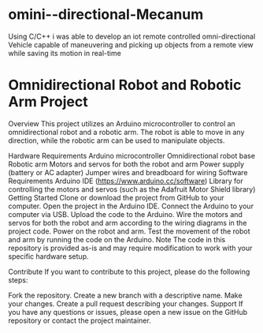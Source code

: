 # omini--directional-Mecanum
Using C/C++ i was able to develop an iot remote controlled omni-directional Vehicle capable of maneuvering and picking up objects from a remote view while saving its motion in real-time   
# Omnidirectional Robot and Robotic Arm Project
Overview
This project utilizes an Arduino microcontroller to control an omnidirectional robot and a robotic arm. The robot is able to move in any direction, while the robotic arm can be used to manipulate objects.

Hardware Requirements
Arduino microcontroller
Omnidirectional robot base
Robotic arm
Motors and servos for both the robot and arm
Power supply (battery or AC adapter)
Jumper wires and breadboard for wiring
Software Requirements
Arduino IDE (https://www.arduino.cc/software)
Library for controlling the motors and servos (such as the Adafruit Motor Shield library)
Getting Started
Clone or download the project from GitHub to your computer.
Open the project in the Arduino IDE.
Connect the Arduino to your computer via USB.
Upload the code to the Arduino.
Wire the motors and servos for both the robot and arm according to the wiring diagrams in the project code.
Power on the robot and arm.
Test the movement of the robot and arm by running the code on the Arduino.
Note
The code in this repository is provided as-is and may require modification to work with your specific hardware setup.

Contribute
If you want to contribute to this project, please do the following steps:

Fork the repository.
Create a new branch with a descriptive name.
Make your changes.
Create a pull request describing your changes.
Support
If you have any questions or issues, please open a new issue on the GitHub repository or contact the project maintainer.
